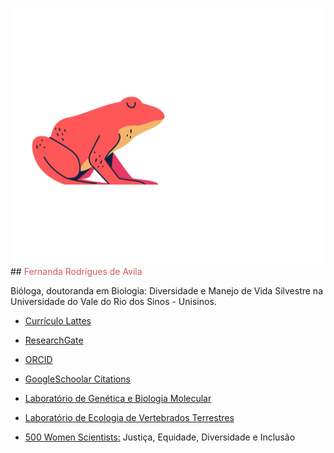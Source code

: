 ![Alt Text](https://github.com/avilaf/avilaf.github.io/blob/master/logo.jpg) ##  <span style="color: IndianRed"> Fernanda Rodrigues de Avila  </span>

Bióloga, doutoranda em Biologia: Diversidade e Manejo de Vida Silvestre na Universidade do Vale do Rio dos Sinos - Unisinos.


- [Currículo Lattes](http://buscatextual.cnpq.br/buscatextual/visualizacv.do?id=K4869341A1)
- [ResearchGate](https://www.researchgate.net/profile/Fernanda_Rodrigues_De_Avila)
- [ORCID](https://orcid.org/0000-0002-1572-2722)
- [GoogleSchoolar Citations](https://scholar.google.com.br/citations?user=sgL10A8AAAAJ&hl=pt-BR&oi=sra)

- [Laboratório de Genética e Biologia Molecular](https://evoecogenecons.wixsite.com/labbiomol/membros) 
- [Laboratório de Ecologia de Vertebrados Terrestres](https://herpetologiaunisin.wixsite.com/levert/doutorandos) 
- [500 Women Scientists:](https://500womenscientists.org/portugues-nosso-compromisso) Justiça, Equidade, Diversidade e Inclusão







